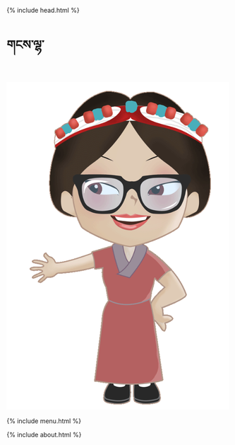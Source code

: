
{% include head.html %}
    <div class="container-flued">
        <div class="banner">
            <div class="banner-title">
                <h1>གངས་ལྷ་</h1> 
                <div class="qr-code">              
                </div>
                <!--<p>Ghanglha</p> -->
            </div>
            <img class="gif" src="/assets/icons/ghanglha-animation.gif" alt="">
        </div>
    </div>

{% include menu.html %}

{% include about.html %}

